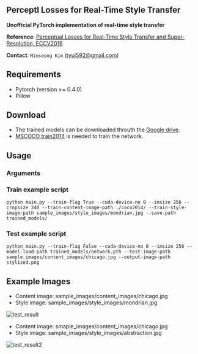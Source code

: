 Perceptl Losses for Real-Time Style Transfer
---
**Unofficial PyTorch implementation of real-time style transfer**

**Reference**: [Perceptual Losses for Real-Time Style Transfer and Super-Resolution, ECCV2016](https://arxiv.org/abs/1603.08155)

**Contact**: `Minseong Kim` (tyui592@gmail.com)

Requirements
--
* Pytorch (version >= 0.4.0)
* Pillow

Download
--
* The trained models can be downloaded throuth the [Google drive](https://drive.google.com/drive/folders/1_FjrtNgVGgstMFRIY6K_Fp3w1K96Zpn5?usp=sharing).
* [MSCOCO train2014](http://cocodataset.org/#download) is needed to train the network.

Usage
--

### Arguments

### Train example script

```
python main.py --train-flag True --cuda-device-no 0 --imsize 256 --cropsize 240 --train-content-image-path ./coco2014/ --train-style-image-path sample_images/style_images/mondrian.jpg --save-path trained_models/
```

### Test example script

```
python main.py --train-flag False --cuda-device-no 0 --imsize 256 --model-load-path trained_models/network.pth --test-image-path sample_images/content_images/chicago.jpg --output-image-path stylized.png
```

Example Images
--

* Content image: sample_images/content_images/chicago.jpg
* Style image: sample_images/style_images/mondrian.jpg

![test_result](https://github.com/tyui592/Perceptual_loss_for_real_time_style_transfer/blob/master/sample_images/test_results/chicago_mondrian.png)

* Content image: smaple_images/content_images/chicago.jpg
* Style image: sample_images/style_images/abstraction.jpg

![test_result2](https://github.com/tyui592/Perceptual_loss_for_real_time_style_transfer/blob/master/sample_images/test_results/chicago_abstraction.png)
